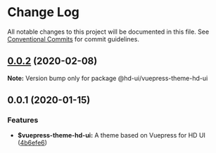 # Change Log

All notable changes to this project will be documented in this file.
See [Conventional Commits](https://conventionalcommits.org) for commit guidelines.

## [0.0.2](https://github.com/hd-ui/hd-ui/compare/@hd-ui/vuepress-theme-hd-ui@0.0.1...@hd-ui/vuepress-theme-hd-ui@0.0.2) (2020-02-08)

**Note:** Version bump only for package @hd-ui/vuepress-theme-hd-ui





## 0.0.1 (2020-01-15)


### Features

* **$vuepress-theme-hd-ui:** A theme based on Vuepress for HD UI ([4b6efe6](https://github.com/hd-ui/hd-ui/commit/4b6efe65e93eca01539f1d53d3b969d255fb20f7))
